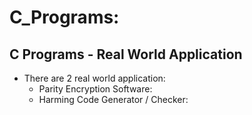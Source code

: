 # C_Programs:
## C Programs - Real World Application
* There are 2 real world application: 
  * Parity Encryption Software:
  * Harming Code Generator / Checker:

